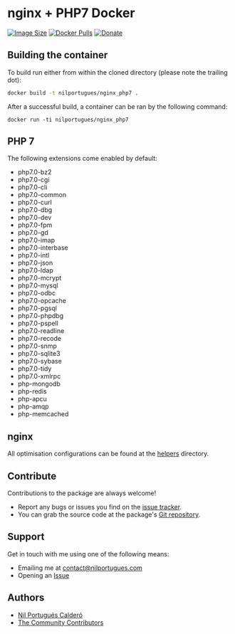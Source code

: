# nginx + PHP7 Docker
[![Image Size](https://img.shields.io/imagelayers/image-size/nilportugues/nginx_php7/latest.svg)](https://imagelayers.io/?images=nilportugues/nginx_php7:latest)
[![Docker Pulls](https://img.shields.io/docker/pulls/nilportugues/nginx_php7.svg)](https://hub.docker.com/r/nilportugues/nginx_php7/)
[![Donate](https://www.paypalobjects.com/en_US/i/btn/btn_donate_SM.gif)](https://paypal.me/nilportugues)

## Building the container

To build run either from within the cloned directory (please note the trailing dot):

```sh
docker build -t nilportugues/nginx_php7 .
```

After a successful build, a container can be ran by the following command:
```
docker run -ti nilportugues/nginx_php7
```

## PHP 7

The following extensions come enabled by default: 

- php7.0-bz2
- php7.0-cgi
- php7.0-cli
- php7.0-common
- php7.0-curl
- php7.0-dbg
- php7.0-dev
- php7.0-fpm
- php7.0-gd
- php7.0-imap
- php7.0-interbase
- php7.0-intl
- php7.0-json
- php7.0-ldap
- php7.0-mcrypt
- php7.0-mysql
- php7.0-odbc
- php7.0-opcache
- php7.0-pgsql
- php7.0-phpdbg
- php7.0-pspell
- php7.0-readline
- php7.0-recode
- php7.0-snmp
- php7.0-sqlite3
- php7.0-sybase
- php7.0-tidy
- php7.0-xmlrpc
- php-mongodb
- php-redis
- php-apcu
- php-amqp
- php-memcached

## nginx

All optimisation configurations can be found at the [helpers](https://github.com/nilportugues/docker-nginx_php7/tree/master/helpers) directory.

## Contribute

Contributions to the package are always welcome!

* Report any bugs or issues you find on the [issue tracker](https://github.com/nilportugues/docker-nginx_php7/issues/new).
* You can grab the source code at the package's [Git repository](https://github.com/nilportugues/docker-nginx_php7).


## Support

Get in touch with me using one of the following means:

 - Emailing me at <contact@nilportugues.com>
 - Opening an [Issue](https://github.com/nilportugues/docker-nginx_php7/issues/new)


## Authors

* [Nil Portugués Calderó](http://nilportugues.com)
* [The Community Contributors](https://github.com/nilportugues/docker-nginx_php7/graphs/contributors)
